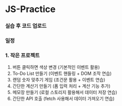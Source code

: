 # JS-Practice

### 실습 후 코드 업로드

### 일정

### 1. 작은 프로젝트 
1. 버튼 클릭하면 색상 변경 (기본적인 이벤트 활용)
2. To-Do List 만들기 (이벤트 핸들링 + DOM 조작 연습)
3. 랜덤 숫자 맞추기 게임 (조건문 활용 + 이벤트 연습)
4. 간단한 계산기 만들기 (폼 입력 처리 + 계산 기능 추가)
5. 메모장 만들기 (로컬 스토리지 활용해서 데이터 저장 연습)
6. 간단한 API 호출 (fetch 사용해서 데이터 가져오기 연습)

